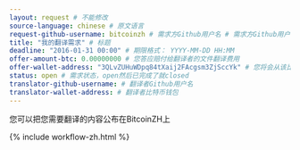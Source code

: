 ```yaml
---
layout: request # 不能修改
source-language: chinese # 原文语言
request-github-username: bitcoinzh # 需求方Github用户名 # 需求方Github用户名
title: "我的翻译需求" # 标题
deadline: "2016-01-31 00:00" # 期限格式： YYYY-MM-DD HH:MM
offer-amount-btc: 0.00000000 # 您答应赔付给翻译者的文件翻译费用
offer-wallet-address: "3QLvZUHuWDpq84tXaij2FAcgsm3ZjSccYk" # 您将会从该比特币钱包赔付翻译者
status: open # 需求状态，open然后已完成了就closed
translator-github-username: # 翻译者Github用户名
translator-wallet-address: # 翻译者比特币钱包
---
```

您可以把您需要翻译的内容公布在BitcoinZH上

{% include workflow-zh.html %}
